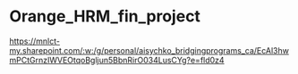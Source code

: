 ﻿# Orange_HRM_fin_project
 https://mnlct-my.sharepoint.com/:w:/g/personal/aisychko_bridgingprograms_ca/EcAl3hwmPCtGrnzIWVEOtqoBgljun5BbnRirO034LusCYg?e=fld0z4

